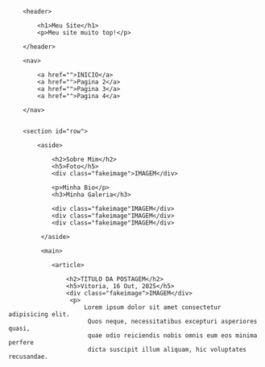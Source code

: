 <!DOCTYPE html>
<html lang="pt-br">
    <head>
        <meta charset="UTF-8">
        <meta name="viewport" content="width=device-width,initial-scale=1.0">
        <title>Document</title>
    </head>
        <body>
            
        <header>

            <h1>Meu Site</h1>
            <p>Meu site muito top!</p>

        </header>

        <nav>

            <a href="">INICIO</a>
            <a href="">Pagina 2</a>
            <a href="">Pagina 3</a>
            <a href="">Pagina 4</a>

        </nav>


        <section id="row">

            <aside>

                <h2>Sobre Mim</h2>
                <h5>Foto</h5>
                <div class="fakeimage">IMAGEM</div>

                <p>Minha Bio</p>
                <h3>Minha Galeria</h3>

                <div class="fakeimage"IMAGEM</div>
                <div class="fakeimage"IMAGEM</div>
                <div class="fakeimage"IMAGEM</div>
             
             </aside>

             <main>

                <article>

                    <h2>TITULO DA POSTAGEM</h2>
                    <h5>Vitoria, 16 Out, 2025</h5>  
                    <div class="fakeimage">IMAGEM</div>
                     <p>
                         Lorem ipsum dolor sit amet consectetur adipisicing elit.
                          Quos neque, necessitatibus excepturi asperiores quasi,
                          quae odio reiciendis nobis omnis eum eos minima perfere
                          dicta suscipit illum aliquam, hic voluptates recusandae.
                     
